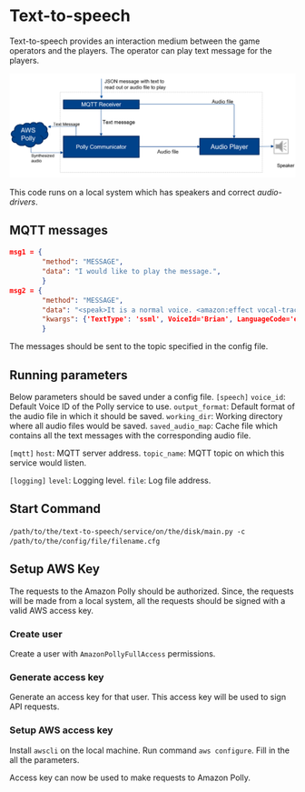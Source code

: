 # Text-to-speech

Text-to-speech provides an interaction medium between the game operators and the players. The operator can play text message for the players.

![flow diagram](https://github.com/ubilab-escape/environment/raw/master/images/text-to-speech_flow.png)

This code runs on a local system which has speakers and correct *audio-drivers*.
## MQTT messages
```json
msg1 = {
        "method": "MESSAGE",
        "data": "I would like to play the message.",
        }
msg2 = {
        "method": "MESSAGE",
        "data": "<speak>It is a normal voice. <amazon:effect vocal-tract-length='+100%'>Play something in with different vocal tract length</amazon:effect> </speak>",
        "kwargs": {'TextType': 'ssml', VoiceId='Brian', LanguageCode='en-GB'}
        }
```
The messages should be sent to the topic specified in the config file.

## Running parameters
Below parameters should be saved under a config file.
`[speech]`
`voice_id`: Default Voice ID of the Polly service to use.
`output_format`: Default format of the audio file in which it should be saved.
`working_dir`: Working directory where all audio files would be saved.
`saved_audio_map`: Cache file which contains all the text messages with the corresponding audio file.

`[mqtt]`
`host`: MQTT server address.
`topic_name`: MQTT topic on which this service would listen.

`[logging]`
`level`: Logging level.
`file`: Log file address.

## Start Command
`/path/to/the/text-to-speech/service/on/the/disk/main.py -c /path/to/the/config/file/filename.cfg`

## Setup AWS Key
The requests to the Amazon Polly should be authorized. Since, the requests will be made from a local system, all the requests should be signed with a valid AWS access key. 
### Create user
Create a user with ` AmazonPollyFullAccess ` permissions.
### Generate access key
Generate an access key for that user. This access key will be used to sign API requests.
### Setup AWS access key
Install `awscli` on the local machine.
Run command `aws configure`.
Fill in the all the parameters.

Access key can now be used to make requests to Amazon Polly.
